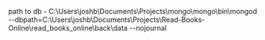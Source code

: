 path to db -
C:\Users\joshb\Documents\Projects\mongo\mongo\bin\mongod --dbpath=C:\Users\joshb\Documents\Projects\Read-Books-Online\read_books_online\back\data --nojournal

